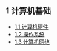 ## 1 计算机基础
- [1.1 计算机硬件](1.1Computer_Hardware.md)  
- [1.2 操作系统](1.2Operating_System.md)
- [1.3 计算机网络](1.3Computer_Network.md)

